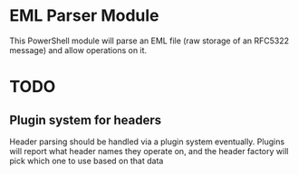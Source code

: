 # EML Parser Module
This PowerShell module will parse an EML file (raw storage of an RFC5322 message) and allow operations on it.

# TODO
## Plugin system for headers
Header parsing should be handled via a plugin system eventually.  Plugins will report what header names they operate on, and the header factory will pick which one to use based on that data

